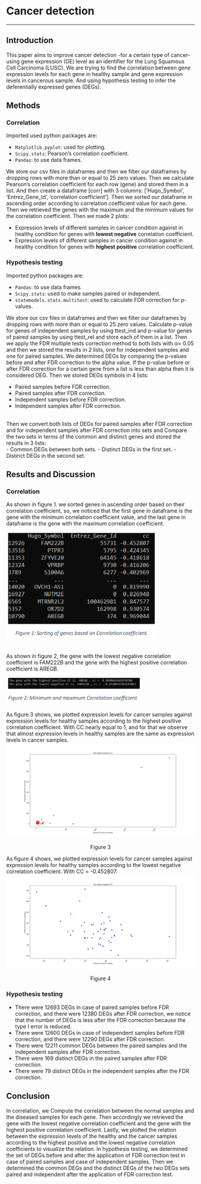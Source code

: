 # Cancer detection
-----
## Introduction
This paper aims to improve cancer detection -for a certain type of cancer- using gene expression (GE) level as an identifier for the Lung Squamous Cell Carcinoma (LUSC). We are trying to find the correlation between gene expression levels for each gene in healthy sample and gene expression levels in cancerous sample. And using hypothesis testing to infer the deferentially expressed genes (DEGs).
<br />

## Methods
### Correlation
Imported used python packages are: 

- `Matplotlib.pyplot`: used for plotting.
- `Scipy.stats`: Pearson’s correlation coefficient.
- `Pandas`: to use data frames.

We store our csv files in dataframes and then we filter our dataframes by dropping rows with more than or equal to 25 zero values. Then we calculate Pearson’s correlation coefficient for each row (gene) and stored them in a list. And then create a dataframe [corr] with 3 columns: [‘Hugo_Symbol’, ‘Entrez_Gene_Id’, ‘correlation coefficient’]. Then we sorted our dataframe in ascending order according to correlation coefficient value for each gene. Then we retrieved the genes with the maximum and the minimum values for the correlation coefficient. Then we made 2 plots:

- Expression levels of different samples in cancer condition against in healthy condition for 
genes with **lowest negative** correlation coefficient.
- Expression levels of different samples in cancer condition against in healthy condition for 
genes with **highest positive** correlation coefficient. 

### Hypothesis testing

Imported python packages are:

- `Pandas`: to use data frames.
- `Scipy.stats`: used to make samples paired or independent.
- `statemodels.stats.multitest`: used to calculate FDR correction for p-values. 

We store our csv files in dataframes and then we filter our dataframes by dropping rows with more than or equal to 25 zero values. Calculate p-value for genes of independent samples by using ttest_ind and p-value for genes of paired samples by using ttest_rel and store each of them in a list. Then we apply the FDR multiple tests correction method to both lists with α= 0.05 and then we stored the results in 2 lists, one for independent samples and one for paired samples. We determined DEGs by comparing the p-values before and after FDR correction to the alpha value. If the p-value before or after FDR correction for a certain gene from a list is less than alpha then it is considered DEG. Then we stored DEGs symbols in 4 lists:

- Paired samples before FDR correction.
- Paired samples after FDR correction.
- Independent samples before FDR correction.
- Independent samples after FDR correction.
<br />
Then we convert both lists of DEGs for paired samples after FDR correction and for independent samples after FDR correction into sets and Compare the two sets in terms of the common and distinct genes and stored the results in 3 lists:
<br />
- Common DEGs between both sets.
- Distinct DEGs in the first set.
- Distinct DEGs in the second set.
<br />

## Results and Discussion

### Correlation

As shown in figure 1. we sorted genes in ascending order based on their correlation coefficient, so, we noticed that the first gene in dataframe is the gene with the minimum correlation coefficient value, and the last gene in dataframe is the gene with the maximum correlation coefficient.

![img1](images/fig1.PNG)

<br />
As shown in figure 2, the gene with the lowest negative correlation coefficient is FAM222B and the gene with the highest positive correlation coefficient is AREGB.

![img2](images/fig2.PNG)

As figure 3 shows, we plotted expression levels for cancer samples against expression levels for healthy samples according to the highest positive correlation coefficient. With CC nearly equal to 1, and for that we observe that almost expression levels in healthy samples are the same as expression levels in cancer samples.
![img3](images/fig3.png)
<div align="center">Figure 3</div>

As figure 4 shows, we plotted expression levels for cancer samples against expression levels for healthy samples according to the lowest negative 
correlation coefficient. With CC = -0.452807.
![img4](images/fig4.png)
<div align="center">Figure 4</div>

### Hypothesis testing

- There were 12693 DEGs in case of paired samples before FDR correction, and there were 12380 DEGs after FDR correction, we notice that the number of DEGs is less after the FDR correction because the type I error is reduced.
- There were 12600 DEGs in case of independent samples before FDR correction, and there were 12290 DEGs after FDR correction.
- There were 12211 common DEGs between the paired samples and the independent samples after FDR correction.
- There were 169 distinct DEGs in the paired samples after FDR correction.
- There were 79 distinct DEGs in the independent samples after the FDR correction.

## Conclusion
In correlation, we Compute the correlation between the normal samples and the diseased samples for each gene. Then accordingly we retrieved the gene with the lowest negative correlation coefficient and the gene with the highest positive correlation coefficient. Lastly, we plotted the relation between the expression levels of the healthy and the cancer samples according to the highest positive and the lowest negative correlation coefficients to visualize the relation.
In hypothesis testing, we determined the set of DEGs before and after the application of FDR correction test in case of paired samples and case of independent samples. Then we determined the common DEGs and the distinct DEGs of the two DEGs sets paired and independent after the application of FDR correction test.
